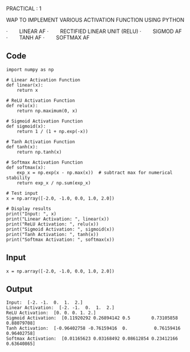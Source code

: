 PRACTICAL : 1 

WAP TO IMPLEMENT VARIOUS ACTIVATION FUNCTION USING PYTHON

·        LINEAR AF
·        RECTIFIED LINEAR UNIT (RELU)
·        SIGMOD AF
·        TANH AF
·        SOFTMAX AF

## Code

```
import numpy as np

# Linear Activation Function
def linear(x):
    return x

# ReLU Activation Function
def relu(x):
    return np.maximum(0, x)

# Sigmoid Activation Function
def sigmoid(x):
    return 1 / (1 + np.exp(-x))

# Tanh Activation Function
def tanh(x):
    return np.tanh(x)

# Softmax Activation Function
def softmax(x):
    exp_x = np.exp(x - np.max(x))  # subtract max for numerical stability
    return exp_x / np.sum(exp_x)

# Test input
x = np.array([-2.0, -1.0, 0.0, 1.0, 2.0])

# Display results
print("Input: ", x)
print("Linear Activation: ", linear(x))
print("ReLU Activation: ", relu(x))
print("Sigmoid Activation: ", sigmoid(x))
print("Tanh Activation: ", tanh(x))
print("Softmax Activation: ", softmax(x))

```

## Input

```
x = np.array([-2.0, -1.0, 0.0, 1.0, 2.0])

```

## Output

```
Input:  [-2. -1.  0.  1.  2.]
Linear Activation:  [-2. -1.  0.  1.  2.]
ReLU Activation:  [0. 0. 0. 1. 2.]
Sigmoid Activation:  [0.11920292 0.26894142 0.5        0.73105858 0.88079708]
Tanh Activation:  [-0.96402758 -0.76159416  0.          0.76159416  0.96402758]
Softmax Activation:  [0.01165623 0.03168492 0.08612854 0.23412166 0.63640865]

```


